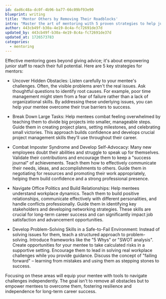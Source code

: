 ```yaml
---
id: dad6c48a-dc0f-4b96-ba77-66c09bf93e90
blueprint: writing
title: 'Mentor Others by Removing Their Roadblocks'
intro: "Master the art of mentoring with 5 proven strategies to help junior staff overcome obstacles, build confidence, and achieve career success."
author: 443cb49f-b30a-4e19-8c4a-fc72691de37d
updated_by: 443cb49f-b30a-4e19-8c4a-fc72691de37d
updated_at: 1726573783
categories:
  - mentoring
---
```

Effective mentoring goes beyond giving advice; it's about empowering junior staff to reach their full potential. Here are 5 key strategies for mentors:

- Uncover Hidden Obstacles:
Listen carefully to your mentee's challenges. Often, the visible problems aren't the real issues. Ask thoughtful questions to identify root causes. For example, poor time management might stem from a fear of failure rather than a lack of organizational skills. By addressing these underlying issues, you can help your mentee overcome their true barriers to success.

- Break Down Large Tasks:
Help mentees combat feeling overwhelmed by teaching them to divide big projects into smaller, manageable steps. Guide them in creating project plans, setting milestones, and celebrating small victories. This approach builds confidence and develops crucial project management skills they'll use throughout their career.

- Combat Imposter Syndrome and Develop Self-Advocacy: 
Many new employees doubt their abilities and struggle to speak up for themselves. Validate their contributions and encourage them to keep a "success journal" of achievements. Teach them how to effectively communicate their needs, ideas, and accomplishments to others. Guide them in negotiating for resources and promoting their work appropriately, helping them build confidence and a strong professional presence.

- Navigate Office Politics and Build Relationships:
Help mentees understand workplace dynamics. Teach them to build positive relationships, communicate effectively with different personalities, and handle conflicts professionally. Guide them in identifying key stakeholders and developing networking strategies. These skills are crucial for long-term career success and can significantly impact job satisfaction and advancement opportunities.

- Develop Problem-Solving Skills in a Safe-to-Fail Environment:
Instead of solving issues for them, teach a structured approach to problem-solving. Introduce frameworks like the "5 Whys" or "SWOT analysis". Create opportunities for your mentee to take calculated risks in a supportive setting. Encourage them to lead in solving real workplace challenges while you provide guidance. Discuss the concept of "failing forward" – learning from mistakes and using them as stepping stones to success.

Focusing on these areas will equip your mentee with tools to navigate challenges independently. The goal isn't to remove all obstacles but to empower mentees to overcome them, fostering resilience and independence for long-term career success.